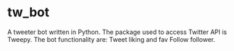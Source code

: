# tw_bot
A tweeter bot written in Python. The package
used to access Twitter API is Tweepy.
The bot functionality are: 
Tweet liking and fav
Follow follower.
